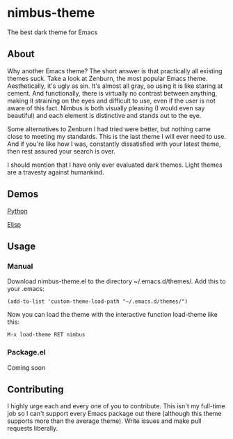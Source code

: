 # nimbus-theme
The best dark theme for Emacs

## About
Why another Emacs theme? The short answer is that practically all existing themes suck. Take a look at Zenburn, the most popular Emacs theme. Aesthetically, it's ugly as sin. It's almost all gray, so using it is like staring at cement. And functionally, there is virtually no contrast between anything, making it straining on the eyes and difficult to use, even if the user is not aware of this fact. Nimbus is both visually pleasing (I would even say beautiful) and each element is distinctive and stands out to the eye.

Some alternatives to Zenburn I had tried were better, but nothing came close to meeting my standards. This is the last theme I will ever need to use. And if you're like how I was, constantly dissatisfied with your latest theme, then rest assured your search is over.

I should mention that I have only ever evaluated dark themes. Light themes are a travesty against humankind.

## Demos

[Python](http://imgur.com/2Ij1ROs)

[Elisp](http://imgur.com/iSXPuqB)

## Usage

### Manual

Download nimbus-theme.el to the directory ~/.emacs.d/themes/. Add this to your .emacs:

```elisp         
(add-to-list 'custom-theme-load-path "~/.emacs.d/themes/")
```             

Now you can load the theme with the interactive function load-theme like this:

```
M-x load-theme RET nimbus
```

### Package.el

Coming soon

## Contributing

I highly urge each and every one of you to contribute. This isn't my full-time job so I can't support every Emacs package out there (although this theme supports more than the average theme). Write issues and make pull requests liberally.
